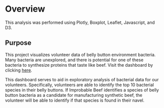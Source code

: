 # Overview

This analysis was performed using Plotly, Boxplot, Leaflet, Javascript, and D3.

## Purpose

This project visualizes volunteer data of belly button environment bacteria. Many bacteria are unexplored, and there is potential for one of these bacteria to synthesize proteins that taste like beef. Visit the dashboard by clicking [here](https://ajkriegz.github.io/Belly_Button_Biodiversity/).

This dashboard serves to aid in exploratory analysis of bacterial data for our volunteers. Specifically, volunteers are able to identify the top 10 bacterial species in their belly buttons. If Improbable Beef identifies a species of belly button bacteria as a candidate for manufacturing synthetic beef, the volunteer will be able to identify if that species is found in their navel.
